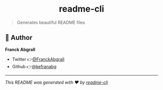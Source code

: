 <h1 align="center">readme-cli</h1>

> Generates beautiful README files

## 👤 Author

**Franck Abgrall**

* Twitter 👉[@FranckAbgrall](https://twitter.com/FranckAbgrall)
* Github 👉[@kefranabg](https://github.com/kefranabg)

***
_This README was generated with ❤️ by [readme-cli](https://github.com/kefranabg/readme-cli)_